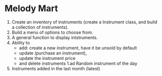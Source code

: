 # Melody Mart
1. Create an inventory of instruments (create a Instrument class, and build a collection of instruments).
1. Build a menu of options to choose from. 
1. A general function to display intstruments. 
1. Ability to 
    - add: create a new instrument, have it be unsold by default
    - update (purchase an instrument),
    - update the instrument price 
    - and delete instruments
1.ad Random instrument of the day
1. Instruments added in the last month (latest)